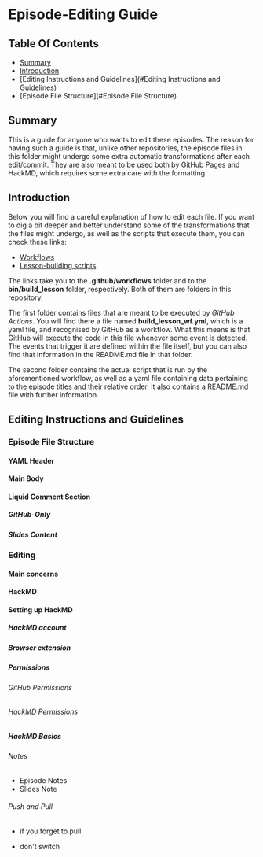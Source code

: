 # Episode-Editing Guide

## Table Of Contents

- [Summary](#Summary)
- [Introduction](#Introduction)
- [Editing Instructions and Guidelines](#Editing Instructions and Guidelines)
- [Episode File Structure](#Episode File Structure)

## Summary

This is a guide for anyone who wants to edit these episodes. The reason for having such a guide is that, unlike other repositories, the episode files in this folder might undergo some extra automatic transformations after each edit/commit. They are also meant to be used both by GitHub Pages and HackMD, which requires some extra care with the formatting.


## Introduction

Below you will find a careful explanation of how to edit each file. If you want to dig a bit deeper and better understand some of the transformations that the files might undergo, as well as the scripts that execute them, you can check these links:

- [Workflows](../.github/workflows)
- [Lesson-building scripts](../bin/build_lesson)


The links take you to the **.github/workflows** folder and to the  **bin/build_lesson** folder, respectively. Both of them are folders in this repository.

The first folder contains files that are meant to be executed by _GitHub Actions_. You will find there a file named **build_lesson_wf.yml**, which is a yaml file, and recognised by GitHub as a workflow. What this means is that GitHub will execute the code in this file whenever some event is detected. The events that trigger it are defined within the file itself, but you can also find that information in the README.md file in that folder.

The second folder contains the actual script that is run by the aforementioned workflow, as well as a yaml file containing data pertaining to the episode titles and their relative order. It also contains a README.md file with further information.


## Editing Instructions and Guidelines

### Episode File Structure

#### YAML Header

#### Main Body

#### Liquid Comment Section

##### GitHub-Only

##### Slides Content

### Editing

#### Main concerns

#### HackMD

#### Setting up HackMD

##### HackMD account

##### Browser extension

##### Permissions

###### GitHub Permissions

###### HackMD Permissions



##### HackMD Basics

###### Notes

- Episode Notes
- Slides Note

###### Push and Pull

- if you forget to pull

- don't switch





